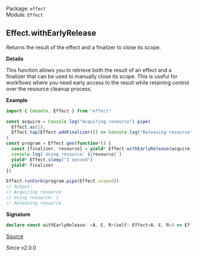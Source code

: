 Package: `effect`<br />
Module: `Effect`<br />

## Effect.withEarlyRelease

Returns the result of the effect and a finalizer to close its scope.

**Details**

This function allows you to retrieve both the result of an effect and a
finalizer that can be used to manually close its scope. This is useful for
workflows where you need early access to the result while retaining control
over the resource cleanup process.

**Example**

```ts
import { Console, Effect } from "effect"

const acquire = Console.log("Acquiring resource").pipe(
  Effect.as(1),
  Effect.tap(Effect.addFinalizer(() => Console.log("Releasing resource")))
)
const program = Effect.gen(function*() {
  const [finalizer, resource] = yield* Effect.withEarlyRelease(acquire)
  console.log(`Using resource: ${resource}`)
  yield* Effect.sleep("1 second")
  yield* finalizer
})

Effect.runFork(program.pipe(Effect.scoped))
// Output:
// Acquiring resource
// Using resource: 1
// Releasing resource
```

**Signature**

```ts
declare const withEarlyRelease: <A, E, R>(self: Effect<A, E, R>) => Effect<[finalizer: Effect<void>, result: A], E, R | Scope.Scope>
```

[Source](https://github.com/Effect-TS/effect/tree/main/packages/effect/src/Effect.ts#L6138)

Since v2.0.0
